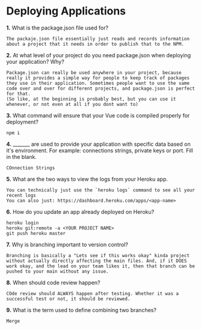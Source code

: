 # Deploying Applications

**1.** What is the package.json file used for?
<!-- enter you answer in the space below -->
```
The packaje.json file essentially just reads and records information about a project that it needs in order to publish that to the NPM.
``` 
**2.** At what level of your project do you need package.json when deploying your application? Why?
<!-- enter you answer in the space below -->
```
Package.json can really be used anywhere in your project, because really it provides a simple way for people to keep track of packages they use in their application. Sometimes people want to use the same code over and over for different projects, and package.json is perfect for that.
(So like, at the beginning is probably best, but you can use it whenever, or not even at all if you dont want to)
```
**3.** What command will ensure that your Vue code is compiled properly for deployment?
<!-- enter you answer in the space below -->
```
npm i
```
**4.** _______ are used to provide your application with specific data based on it's environment. For example: connections strings, private keys or port. Fill in the blank.
<!-- enter you answer in the space below -->
```
COnnection Strings
```
**5.** What are the two ways to view the logs from your Heroku app.
<!-- enter you answer in the space below -->
```
You can technically just use the `heroku logs` command to see all your recent logs
You can also just: https://dashboard.heroku.com/apps/<app-name>
```
**6.** How do you update an app already deployed on Heroku?
<!-- enter you answer in the space below -->
```
heroku login
heroku git:remote -a <YOUR PROJECT NAME>
git push heroku master
```
**7.** Why is branching important to version control?
<!-- enter you answer in the space below -->
```
Branching is basically a "Lets see if this works okay" kinda project without actually directly affecting the main files. And, if it DOES work okay, and the lead on your team likes it, then that branch can be pushed to your main without any issue.
```
**8.** When should code review happen?
<!-- enter you answer in the space below -->
```
COde review should ALWAYS happen after testing. Whether it was a successful test or not, it should be reviewed.
```
**9.** What is the term used to define combining two branches?
<!-- enter you answer in the space below -->
```
Merge
```